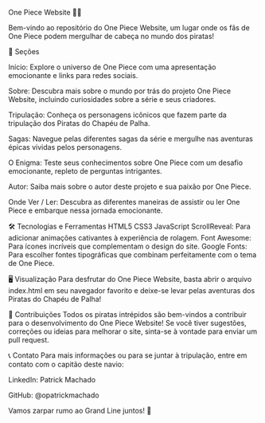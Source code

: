 One Piece Website 🏴‍☠️

Bem-vindo ao repositório do One Piece Website, um lugar onde os fãs de One Piece podem mergulhar de cabeça no mundo dos piratas!

📌 Seções

Início: Explore o universo de One Piece com uma apresentação emocionante e links para redes sociais. 

Sobre: Descubra mais sobre o mundo por trás do projeto One Piece Website, incluindo curiosidades sobre a série e seus criadores. 

Tripulação: Conheça os personagens icônicos que fazem parte da tripulação dos Piratas do Chapéu de Palha. 

Sagas: Navegue pelas diferentes sagas da série e mergulhe nas aventuras épicas vividas pelos personagens. 

O Enigma: Teste seus conhecimentos sobre One Piece com um desafio emocionante, repleto de perguntas intrigantes. 

Autor: Saiba mais sobre o autor deste projeto e sua paixão por One Piece. 

Onde Ver / Ler: Descubra as diferentes maneiras de assistir ou ler One Piece e embarque nessa jornada emocionante.

🛠 Tecnologias e Ferramentas
HTML5
CSS3
JavaScript
ScrollReveal: Para adicionar animações cativantes à experiência de rolagem.
Font Awesome: Para ícones incríveis que complementam o design do site.
Google Fonts: Para escolher fontes tipográficas que combinam perfeitamente com o tema de One Piece.

🖥 Visualização
Para desfrutar do One Piece Website, basta abrir o arquivo index.html em seu navegador favorito e deixe-se levar pelas aventuras dos Piratas do Chapéu de Palha!

🤝 Contribuições
Todos os piratas intrépidos são bem-vindos a contribuir para o desenvolvimento do One Piece Website! Se você tiver sugestões, correções ou ideias para melhorar o site, sinta-se à vontade para enviar um pull request.

📞 Contato
Para mais informações ou para se juntar à tripulação, entre em contato com o capitão deste navio:

LinkedIn: Patrick Machado

GitHub: @opatrickmachado

Vamos zarpar rumo ao Grand Line juntos! 🌊
